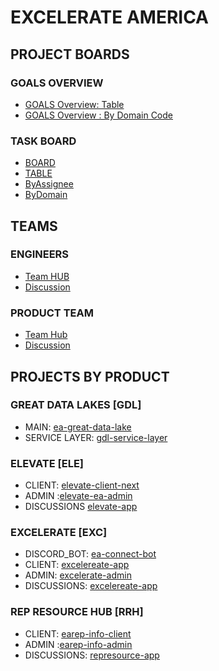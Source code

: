 # EXCELERATE AMERICA
## PROJECT BOARDS
### GOALS OVERVIEW
 * [GOALS Overview: Table ](https://github.com/orgs/excelerate-america/projects/11/views/1)
 * [GOALS Overview : By Domain Code](https://github.com/orgs/excelerate-america/projects/11/views/4)

### TASK BOARD
  * [BOARD](https://github.com/orgs/excelerate-america/projects/16/views/1)
  * [TABLE](https://github.com/orgs/excelerate-america/projects/16/views/6)
  * [ByAssignee](https://github.com/orgs/excelerate-america/projects/16/views/7)
  * [ByDomain](https://github.com/orgs/excelerate-america/projects/16/views/8)

## TEAMS
### ENGINEERS
  * [Team HUB](https://github.com/excelerate-america/engineers)
  * [Discussion](https://github.com/excelerate-america/engineers/discussions)

### PRODUCT TEAM
  * [Team Hub](https://github.com/excelerate-america/product-team)
  * [Discussion](https://github.com/excelerate-america/product-team/discussions)

## PROJECTS BY PRODUCT
### GREAT DATA LAKES [GDL]
   * MAIN: [ea-great-data-lake](https://github.com/excelerate-america/ea-great-data-lakes)
   * SERVICE LAYER: [gdl-service-layer](https://github.com/excelerate-america/gdl-service-layer)
### ELEVATE [ELE]
  * CLIENT: [elevate-client-next](https://github.com/excelerate-america/elevate-client-next)
  * ADMIN :[elevate-ea-admin](https://github.com/excelerate-america/elevate-ea-admin)
  * DISCUSSIONS [elevate-app](https://github.com/excelerate-america/elevate-app/discussions)
### EXCELERATE [EXC]
  * DISCORD_BOT: [ea-connect-bot](https://github.com/excelerate-america/ea-connect-bot)
  * CLIENT: [excelereate-app](https://github.com/excelerate-america/excelerate-client)
  * ADMIN: [excelerate-admin](https://github.com/excelerate-america/excelerate-admin)
  * DISCUSSIONS: [excelereate-app](https://github.com/excelerate-america/excelerate-app/discussions)
### REP RESOURCE HUB [RRH]
   * CLIENT: [earep-info-client](https://github.com/excelerate-america/earep-info-client)
   * ADMIN :[earep-info-admin](https://github.com/excelerate-america/earep-info-admin)
   * DISCUSSIONS: [represource-app](https://github.com/excelerate-america/represource-app/discussions)

